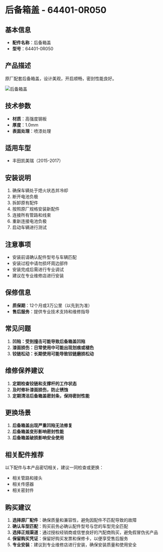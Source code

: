 # 后备箱盖 - 64401-0R050

## 基本信息

- **配件名称**：后备箱盖
- **型号**：64401-0R050

## 产品描述

原厂配套后备箱盖，设计美观，开启顺畅，密封性能良好。


![后备箱盖](/image/car-parts/64401-0R050.jpg)

## 技术参数

- **材质**：高强度钢板
- **厚度**：1.0mm
- **表面处理**：喷漆处理

## 适用车型

- 丰田凯美瑞（2015-2017）

## 安装说明

1. 确保车辆处于熄火状态并冷却
2. 断开电池负极
3. 拆卸原有配件
4. 按照原厂规格安装新配件
5. 连接所有管路和线束
6. 重新连接电池负极
7. 启动车辆进行测试

## 注意事项

- 安装前请确认配件型号与车辆匹配
- 安装过程中请勿损坏周边部件
- 安装完成后需进行专业调试
- 建议在专业维修店进行安装

## 保修信息

- **质保期**：12个月或3万公里（以先到为准）
- **售后服务**：提供专业技术支持和维修指导

## 常见问题

1. **凹陷：受到撞击可能导致后备箱盖凹陷**
2. **漆面损伤：日常使用中可能出现划痕或褪色**
3. **铰链松动：长期使用可能导致铰链磨损松动**

## 维修保养建议

1. **定期检查铰链和支撑杆的工作状态**
2. **及时修补漆面损伤，防止锈蚀**
3. **定期清洁后备箱盖密封条，保持密封性能**

## 更换场景

1. **后备箱盖出现严重凹陷无法修复**
2. **后备箱盖变形影响密封性能**
3. **后备箱盖破损影响安全使用**

## 相关配件推荐

以下配件与本产品密切相关，建议一同检查或更换：

- 相关管路和接头
- 相关传感器
- 相关密封件

## 购买建议

1. **选择原厂配件**：确保质量和兼容性，避免因配件不匹配导致的故障
2. **确认车型匹配**：购买前务必确认配件型号与您的车型完全匹配
3. **选择正规渠道**：通过授权经销商或信誉良好的汽配商购买，避免假冒伪劣产品
4. **保留购买凭证**：保留好购买发票和保修卡，以便享受售后服务
5. **专业安装**：建议到专业维修店进行安装，确保安装质量和使用安全
